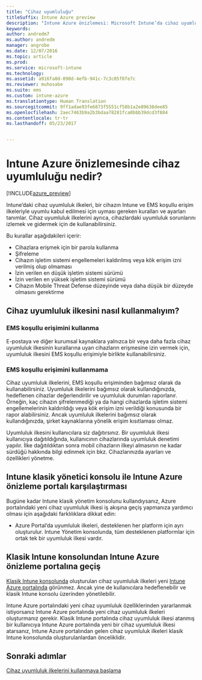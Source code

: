 ```yaml
---
title: "Cihaz uyumluluğu"
titleSuffix: Intune Azure preview
description: "Intune Azure önizlemesi: Microsoft Intune’da cihaz uyumluluğunu öğrenmek için bu konuyu kullanın"
keywords: 
author: andredm7
ms.author: andredm
manager: angrobe
ms.date: 12/07/2016
ms.topic: article
ms.prod: 
ms.service: microsoft-intune
ms.technology: 
ms.assetid: a916fa0d-890d-4efb-941c-7c3c05f8fe7c
ms.reviewer: muhosabe
ms.suite: ems
ms.custom: intune-azure
ms.translationtype: Human Translation
ms.sourcegitcommit: 9ff1adae93fe6873f5551cf58b1a2e89638dee85
ms.openlocfilehash: 2aec7463b9a2b3bdaa78281fca0bbb39dcd3f884
ms.contentlocale: tr-tr
ms.lasthandoff: 05/23/2017


---
```


# <a name="what-is-device-compliance-in-intune-azure-preview"></a>Intune Azure önizlemesinde cihaz uyumluluğu nedir?

[!INCLUDE[azure_preview](./includes/azure_preview.md)]

Intune’daki cihaz uyumluluk ilkeleri, bir cihazın Intune ve EMS koşullu erişim ilkeleriyle uyumlu kabul edilmesi için uyması gereken kuralları ve ayarları tanımlar. Cihaz uyumluluk ilkelerini ayrıca, cihazlardaki uyumluluk sorunlarını izlemek ve gidermek için de kullanabilirsiniz. 

Bu kurallar aşağıdakileri içerir:

- Cihazlara erişmek için bir parola kullanma
- Şifreleme
- Cihazın işletim sistemi engellemeleri kaldırılmış veya kök erişim izni verilmiş olup olmaması
- İzin verilen en düşük işletim sistemi sürümü
- İzin verilen en yüksek işletim sistemi sürümü
- Cihazın Mobile Threat Defense düzeyinde veya daha düşük bir düzeyde olmasını gerektirme

<!---##  Concepts
Following are some terms and concepts that are useful to understanding how to use compliance policies.

### Device compliance requirements
Compliance requirements are essentially rules like requiring a device PIN or encryption that you can specify as required or not required for a compliance policy.

### Actions for noncompliance

You can specify what needs to happen when a device is determined as noncompliant. This can be a sequence of actions during a specific time.
When you specify these actions, Intune will automatically initiate them in the sequence you specify. See the following example of a sequence of
actions for a device that continues to be in the noncompliant status for
a week:

-   When the device is first determined to be non-compliant, an email with noncompliant notification is sent to the user.

-   3 days after initial noncompliance state, a follow up reminder is sent to the user.

-   5 days after initial noncompliance state, a final reminder with a notification that access to company resources will be blocked on the device in 2 days if the compliance issues are not remediated is sent to the user.

-   7 days after initial noncompliance state, access to company resources is blocked. This requires that you have conditional access policy that specifies that access from noncompliant devices should    be blocked for services such as Exchange and SharePoint.

### Grace Period

This is the time between when a device is first determined as
noncompliant to when access to company resources on that device is blocked. This time allows for time that the user has to resolve
compliance issues on the device. You can also use this time to create your action sequences to send notifications to the user before their access is blocked.

Remember that you need to implement conditional access policies in addition to compliance policies in order for access to company resources to be blocked.--->

##  <a name="how-should-i-use-a-device-compliance-policy"></a>Cihaz uyumluluk ilkesini nasıl kullanmalıyım?

### <a name="using-ems-conditional-access"></a>EMS koşullu erişimini kullanma
E-postaya ve diğer kurumsal kaynaklara yalnızca bir veya daha fazla cihaz uyumluluk ilkesinin kurallarına uyan cihazların erişmesine izin vermek için, uyumluluk ilkesini EMS koşullu erişimiyle birlikte kullanabilirsiniz.

### <a name="not-using-ems-conditional-access"></a>EMS koşullu erişimini kullanmama
Cihaz uyumluluk ilkelerini, EMS koşullu erişiminden bağımsız olarak da kullanabilirsiniz.
Uyumluluk ilkelerini bağımsız olarak kullandığınızda, hedeflenen cihazlar değerlendirilir ve uyumluluk durumları raporlanır. Örneğin, kaç cihazın şifrelenmediği ya da hangi cihazlarda işletim sistemi engellemelerinin kaldırıldığı veya kök erişim izni verildiği konusunda bir rapor alabilirsiniz. Ancak uyumluluk ilkelerini bağımsız olarak kullandığınızda, şirket kaynaklarına yönelik erişim kısıtlaması olmaz.

Uyumluluk ilkesini kullanıcılara siz dağıtırsınız. Bir uyumluluk ilkesi kullanıcıya dağıtıldığında, kullanıcının cihazlarında uyumluluk denetimi yapılır. İlke dağıtıldıktan sonra mobil cihazların ilkeyi almasının ne kadar sürdüğü hakkında bilgi edinmek için bkz. Cihazlarınızda ayarları ve özellikleri yönetme.

##  <a name="intune-classic-admin-console-vs-intune-azure-preview-portal"></a>Intune klasik yönetici konsolu ile Intune Azure önizleme portalı karşılaştırması

Bugüne kadar Intune klasik yönetim konsolunu kullandıysanız, Azure portalındaki yeni cihaz uyumluluk ilkesi iş akışına geçiş yapmanıza yardımcı olması için aşağıdaki farklılıklara dikkat edin:

-   Azure Portal’da uyumluluk ilkeleri, desteklenen her platform için ayrı oluşturulur. Intune Yönetim konsolunda, tüm desteklenen platformlar için ortak tek bir uyumluluk ilkesi vardır.

<!--- -   In the Azure portal, you have the ability to specify actions and notifications that are intiated when a device is determined to be noncompliant. This ability does not exist in the Intune admin console.

-   In the Azure portal, you can set a grace period to allow time for the end-user to get their device back to compliance status before they completely lose the ability to get company data on their device. This is not available in the Intune admin console.--->

##  <a name="migration-from-intune-classic-console-to-intune-azure-preview-portal"></a>Klasik Intune konsolundan Intune Azure önizleme portalına geçiş

[Klasik Intune konsolunda](https://manage.microsoft.com) oluşturulan cihaz uyumluluk ilkeleri yeni [Intune Azure portalında](https://portal.azure.com) görünmez. Ancak yine de kullanıcılara hedeflenebilir ve klasik Intune konsolu üzerinden yönetilebilir.

Intune Azure portalındaki yeni cihaz uyumluluk özelliklerinden yararlanmak istiyorsanız Intune Azure portalında yeni cihaz uyumluluk ilkeleri oluşturmanız gerekir. Klasik Intune portalında cihaz uyumluluk ilkesi atanmış bir kullanıcıya Intune Azure portalında yeni bir cihaz uyumluluk ilkesi atarsanız, Intune Azure portalından gelen cihaz uyumluluk ilkeleri klasik Intune konsolunda oluşturulanlardan önceliklidir.

##  <a name="next-steps"></a>Sonraki adımlar

[Cihaz uyumluluk ilkelerini kullanmaya başlama](device-compliance-get-started.md)


<!---### See also

Conditional access--->

